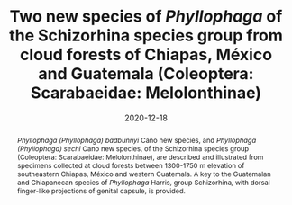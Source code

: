 ---
title: 'Two new species of <i>Phyllophaga</i> of the Schizorhina species group from cloud forests of Chiapas, México and Guatemala (Coleoptera: Scarabaeidae: Melolonthinae)'
date: '2020-12-18'
doi: ''
journal: Insecta Mundi
issue: '0827'
pagination: '1–14'
zoobank: 'urn:lsid:zoobank.org:pub:945E9711-35FE-466D-80BC-725AD484DE4B'
authors:
  - first_name: 'Enio B.'
    last_name: 'Cano'
    affiliation: 'Escuela de Biología Facultad de Ciencias Químicas y Farmacia Universidad de San Carlos de Guatemala Edificio T-10, segundo Nivel, Ciudad Universitaria, zona 12 Ciudad de Guatemala'
    email: 'cano.enio@usac.edu.gt'

download: ''

supplementary: ''

keywords:
  - cloud forests
  - genital capsule
  - genital plates
  - <i>Phyllophaga acacoyahuana</i>
  - <i>Phyllophaga alvareztoroi</i>
  - <i>Phyllophaga javepacuana</i>
  - <i>Phyllophaga ginigra</i>
 
  
categories:
  - Coleoptera
  - Scarabaeidae
  - Melolonthinae
  
references:
  - authors: Gómez B, Morón MA.
    year: 2010
    title: 'Los escarabajos de bosques de niebla de Chiapas (Coleoptera: Melolonthidae). p. 207–225. In: Pérez MA, Tejeda C, Silva E (eds.). Los bosques mesófilos de montaña en Chiapas. Situación actual, diversidad y conservación. Universidad de Ciencias y Artes de Chiapas: México.'
    pages: 
    doi: 
    url: 
    access: 

  - authors: ICZN.
    year: 1999
    title: 'International Code of Zoological Nomenclature. Fourth Edition. The International Trust for Zoological Nomenclature; London'
    pages: 306 p
    doi: 
    url: 
    access: 

  - authors: Morón MA.
    year: 1986
    title: 'El género <i>Phyllophaga </i>en México. Morfología, distribución y sistemática supraespecífica (Insecta: Coleoptera). Instituto de Ecología; Mexico'
    pages: 344 p
    doi: 
    url: 
    access: 

  - authors: Morón MA.
    year: 2003
    title: 'Revision of the <i>Phyllophaga s.s</i>. <i>schizorhina </i>species group (Coleoptera: Melolonthidae: Melolonthinae). The Canadian Entomologist 135'
    pages: 213–302
    doi: 
    url: 
    access: 

  - authors: Morón MA.
    year: 2016
    title: 'Dos nuevas especies de <i>Phyllophaga </i>(Coleoptera: Melolonthidae) de Jalisco e Hidalgo, México. Dugesiana 23(1)'
    pages: 21–26
    doi: 
    url: 
    access: 

  - authors: Morón MA, Blas M.
    year: 2006
    title: 'Dos especies nuevas de <i>Phyllophaga </i>del grupo “<i>Schizorhina</i>” (Coleoptera: Melolonthidae: Melolonthinae) de Chiapas, México. Folia Entomológica Mexicana 45'
    pages: 35–46
    doi: 
    url: 
    access: 

  - authors: Morón MA, Maes JM.
    year: 2014
    title: 'Nuevas especies de <i>Phyllophaga </i>Harris (Coleoptera: Melolonthidae) de Nicaragua. Dugesiana 21(2)'
    pages: 83–88
    doi: 
    url: 
    access: 

  - authors: Morón MA, Neita-Moreno JC.
    year: 2014
    title: 'Nuevas especies colombianas de <i>Phyllophaga </i>Harris (Coleoptera: Melolonthidae: Melolonthinae). Caldasia 36(1)'
    pages: 203–216
    doi: 
    url: 
    access: 

  - authors: Morón MA, Riley EG.
    year: 2005
    title: 'Four new species of <i>Phyllophaga </i>from Mexico and Central America (Coleoptera: Scarabaeidae: Melolonthinae). The Coleopterists Bulletin 59(3)'
    pages: 391–399
    doi: 
    url: 
    access: 

  - authors: Rivera-Gasperín SL, Morón MA.
    year: 2017
    title: 'Relaciones filogenéticas de las especies de <i>Chlaenobia </i>con otros miembros de <i>Phyllophaga </i>s. lato (Coleoptera: Melolonthidae: Melolonthinae). Revista Mexicana de Biodiversidad 88(3)'
    pages: 592–607
    doi: 
    url: 
    access: 

  - authors: Schuster JC, Cano EB.
    year: 2006
    title: 'What can Scarabaeoidea contribute to the knowledge of the biogeography of Guatemala? Coleopterists Society Monograph 5'
    pages: 57–70
    doi: 
    url: 
    access: 

abstract: '<i>Phyllophaga (Phyllophaga) badbunnyi </i>Cano new species, and <i>Phyllophaga (Phyllophaga) sechi </i>Cano new species, of the Schizorhina species group (Coleoptera: Scarabaeidae: Melolonthinae), are described and illustrated from specimens collected at cloud forests between 1300-1750 m elevation of southeastern Chiapas, México and western Guatemala. A key to the Guatemalan and Chiapanecan species of <i>Phyllophaga </i>Harris, group Schizorhina<i>, </i>with dorsal finger-like projections of genital capsule, is provided.'

resumen: 'Con base en especímenes colectados en bosques nubosos entre 1300 y 1750 m de altitud del sureste de Chiapas, México y del oeste de Guatemala, se describe y se ilustra a <i>Phyllophaga (Phyllophaga) badbunnyi </i>Cano nueva especie, y a <i>Phyllophaga (Phyllophaga) sechi </i>Cano nueva especie (Coleoptera: Scara-baeidae: Melolonthinae). Se provee una clave para las especies guatemaltecas y chiapanecas de <i>Phyllophaga </i>Harris del grupo Schizorhina que presentan la cápsula genital con proyecciones dorsales en forma de dedos.'
---